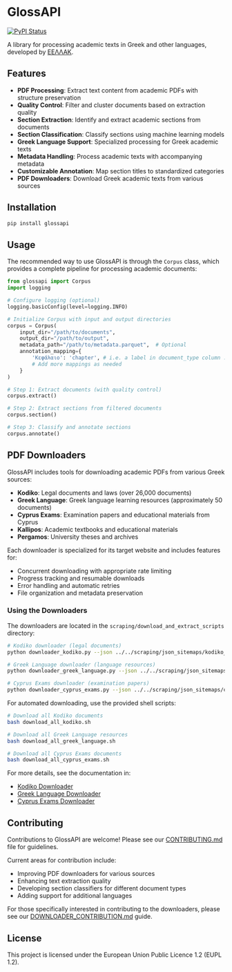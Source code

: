 # GlossAPI

[![PyPI Status](https://img.shields.io/pypi/v/glossapi?logo=pypi)](https://pypi.org/project/glossapi/)

A library for processing academic texts in Greek and other languages, developed by [ΕΕΛΛΑΚ](https://eellak.gr/).

## Features

- **PDF Processing**: Extract text content from academic PDFs with structure preservation
- **Quality Control**: Filter and cluster documents based on extraction quality
- **Section Extraction**: Identify and extract academic sections from documents
- **Section Classification**: Classify sections using machine learning models
- **Greek Language Support**: Specialized processing for Greek academic texts
- **Metadata Handling**: Process academic texts with accompanying metadata
- **Customizable Annotation**: Map section titles to standardized categories
- **PDF Downloaders**: Download Greek academic texts from various sources

## Installation

```bash
pip install glossapi
```

## Usage

The recommended way to use GlossAPI is through the `Corpus` class, which provides a complete pipeline for processing academic documents:

```python
from glossapi import Corpus
import logging

# Configure logging (optional)
logging.basicConfig(level=logging.INFO)

# Initialize Corpus with input and output directories
corpus = Corpus(
    input_dir="/path/to/documents",
    output_dir="/path/to/output",
    metadata_path="/path/to/metadata.parquet",  # Optional
    annotation_mapping={
        'Κεφάλαιο': 'chapter', # i.e. a label in document_type column : references text type to be annotated chapter or text for now
        # Add more mappings as needed
    }
)

# Step 1: Extract documents (with quality control)
corpus.extract()

# Step 2: Extract sections from filtered documents
corpus.section()

# Step 3: Classify and annotate sections
corpus.annotate()
```

## PDF Downloaders

GlossAPI includes tools for downloading academic PDFs from various Greek sources:

- **Kodiko**: Legal documents and laws (over 26,000 documents)
- **Greek Language**: Greek language learning resources (approximately 50 documents)
- **Cyprus Exams**: Examination papers and educational materials from Cyprus
- **Kallipos**: Academic textbooks and educational materials
- **Pergamos**: University theses and archives

Each downloader is specialized for its target website and includes features for:
- Concurrent downloading with appropriate rate limiting
- Progress tracking and resumable downloads
- Error handling and automatic retries
- File organization and metadata preservation

### Using the Downloaders

The downloaders are located in the `scraping/download_and_extract_scripts` directory:

```bash
# Kodiko downloader (legal documents)
python downloader_kodiko.py --json ../../scraping/json_sitemaps/kodiko_pdf.json --type pdf --req get --output ../../downloads/kodiko --batch 10 --sleep 2

# Greek Language downloader (language resources)
python downloader_greek_language.py --json ../../scraping/json_sitemaps/greek-language_pdf.json --type pdf --req get --output ../../downloads/greek-language --batch 5 --sleep 3

# Cyprus Exams downloader (examination papers)
python downloader_cyprus_exams.py --json ../../scraping/json_sitemaps/cyprus-exams_pdf.json --type pdf --req get --output ../../downloads/cyprus-exams --batch 5 --sleep 3
```

For automated downloading, use the provided shell scripts:

```bash
# Download all Kodiko documents
bash download_all_kodiko.sh

# Download all Greek Language resources
bash download_all_greek_language.sh

# Download all Cyprus Exams documents
bash download_all_cyprus_exams.sh
```

For more details, see the documentation in:
- [Kodiko Downloader](scraping/download_and_extract_scripts/README_KODIKO.md)
- [Greek Language Downloader](scraping/download_and_extract_scripts/README_GREEK_LANGUAGE.md)
- [Cyprus Exams Downloader](scraping/download_and_extract_scripts/README_CYPRUS_EXAMS.md)

## Contributing

Contributions to GlossAPI are welcome! Please see our [CONTRIBUTING.md](CONTRIBUTING.md) file for guidelines.

Current areas for contribution include:
- Improving PDF downloaders for various sources
- Enhancing text extraction quality
- Developing section classifiers for different document types
- Adding support for additional languages

For those specifically interested in contributing to the downloaders, please see our [DOWNLOADER_CONTRIBUTION.md](scraping/download_and_extract_scripts/DOWNLOADER_CONTRIBUTION.md) guide.

## License

This project is licensed under the European Union Public Licence 1.2 (EUPL 1.2).

